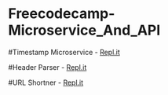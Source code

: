 # Freecodecamp-Microservice_And_API

#Timestamp Microservice - [Repl.it](https://Timestamp-Microservice.jaspreetsingh32.repl.co)

#Header Parser - [Repl.it](https://Header-Parser.jaspreetsingh32.repl.co)

#URL Shortner - [Repl.it](https://build-a-URL-shortener.jaspreetsingh32.repl.co)
